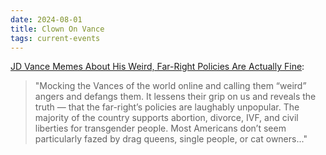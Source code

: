 ```yaml
---
date: 2024-08-01
title: Clown On Vance
tags: current-events
---
```


[JD Vance Memes About His Weird, Far-Right Policies Are Actually Fine](https://www.teenvogue.com/story/jd-vance-memes-weird):

> "Mocking the Vances of the world online and calling them “weird” angers and defangs them. It lessens their grip on us and reveals the truth — that the far-right’s policies are laughably unpopular. The majority of the country supports abortion, divorce, IVF, and civil liberties for transgender people. Most Americans don’t seem particularly fazed by drag queens, single people, or cat owners..."
